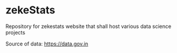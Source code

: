 # zekeStats
Repository for zekestats website that shall host various data science projects

Source of data: 
https://data.gov.in
